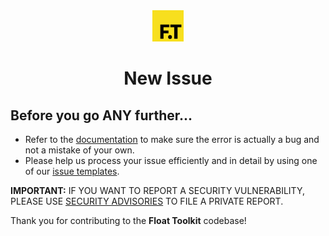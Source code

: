 <div align="center" style="margin-bottom: 0.5rem">
	<img src="https://raw.githubusercontent.com/float-toolkit/core/HEAD/media/ftlogo.svg" width="50" />
</div>

<h1 align="center">New Issue</h1>

## Before you go ANY further...

-   Refer to the [documentation](https://float-toolkit.web.app) to make sure the error is actually a bug and not a mistake of your
    own.
-   Please help us process your issue efficiently and in detail by using one of our
    [issue templates](https://github.com/float-toolkit/core/issues/new/choose).

**IMPORTANT:** IF YOU WANT TO REPORT A SECURITY VULNERABILITY, PLEASE USE
[SECURITY ADVISORIES](https://github.com/float-toolkit/core/security/advisories/new) TO FILE A PRIVATE REPORT.

Thank you for contributing to the **Float Toolkit** codebase!
